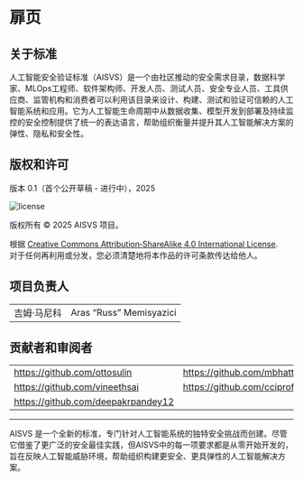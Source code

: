 # 扉页

## 关于标准

人工智能安全验证标准（AISVS）是一个由社区推动的安全需求目录，数据科学家、MLOps工程师、软件架构师、开发人员、测试人员、安全专业人员、工具供应商、监管机构和消费者可以利用该目录来设计、构建、测试和验证可信赖的人工智能系统和应用。它为人工智能生命周期中从数据收集、模型开发到部署及持续监控的安全控制提供了统一的表达语言，帮助组织衡量并提升其人工智能解决方案的弹性、隐私和安全性。

## 版权和许可

版本 0.1（首个公开草稿 - 进行中），2025  

![license](../images/license.png)

版权所有 © 2025 AISVS 项目。  

根据 [Creative Commons Attribution‑ShareAlike 4.0 International License](https://creativecommons.org/licenses/by-sa/4.0/).  
对于任何再利用或分发，您必须清楚地将本作品的许可条款传达给他人。

## 项目负责人

|        |                         |
| ------ | ----------------------- |
| 吉姆·马尼科 | Aras “Russ” Memisyazici |

## 贡献者和审阅者

|                                    |                             |
| ---------------------------------- | --------------------------- |
| https://github.com/ottosulin       | https://github.com/mbhatt1  |
| https://github.com/vineethsai      | https://github.com/cciprofm |
| https://github.com/deepakrpandey12 |                             |

---

AISVS 是一个全新的标准，专门针对人工智能系统的独特安全挑战而创建。尽管它借鉴了更广泛的安全最佳实践，但AISVS中的每一项要求都是从零开始开发的，旨在反映人工智能威胁环境，帮助组织构建更安全、更具弹性的人工智能解决方案。

